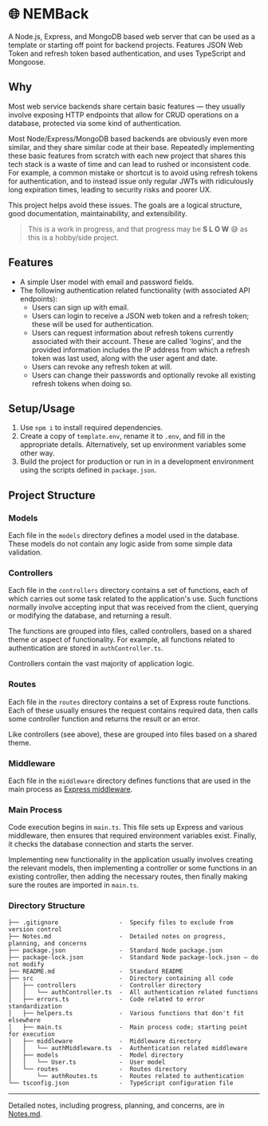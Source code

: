 # 🌐 NEMBack

A Node.js, Express, and MongoDB based web server that can be used as a template or starting off point for backend projects. Features JSON Web Token and refresh token based authentication, and uses TypeScript and Mongoose. 

## Why
Most web service backends share certain basic features — they usually involve exposing HTTP endpoints that allow for CRUD operations on a database, protected via some kind of authentication.

Most Node/Express/MongoDB based backends are obviously even more similar, and they share similar code at their base. Repeatedly implementing these basic features from scratch with each new project that shares this tech stack is a waste of time and can lead to rushed or inconsistent code. For example, a common mistake or shortcut is to avoid using refresh tokens for authentication, and to instead issue only regular JWTs with ridiculously long expiration times, leading to security risks and poorer UX.

This project helps avoid these issues. The goals are a logical structure, good documentation, maintainability, and extensibility.

> This is a work in progress, and that progress may be **S L O W** 😅 as this is a hobby/side project.

## Features

- A simple User model with email and password fields.
- The following authentication related functionality (with associated API endpoints):
  - Users can sign up with email.
  - Users can login to receive a JSON web token and a refresh token; these will be used for authentication.
  - Users can request information about refresh tokens currently associated with their account. These are called 'logins', and the provided information includes the IP address from which a refresh token was last used, along with the user agent and date.
  - Users can revoke any refresh token at will.
  - Users can change their passwords and optionally revoke all existing refresh tokens when doing so.

## Setup/Usage
1. Use `npm i` to install required dependencies.
2. Create a copy of `template.env`, rename it to `.env`, and fill in the appropriate details. Alternatively, set up environment variables some other way.
3. Build the project for production or run in in a development environment using the scripts defined in `package.json`.

## Project Structure

### Models

Each file in the `models` directory defines a model used in the database. These models do not contain any logic aside from some simple data validation.

### Controllers

Each file in the `controllers` directory contains a set of functions, each of which carries out some task related to the application's use. Such functions normally involve accepting input that was received from the client, querying or modifying the database, and returning a result.

The functions are grouped into files, called controllers, based on a shared theme or aspect of functionality. For example, all functions related to authentication are stored in `authController.ts`.

Controllers contain the vast majority of application logic.

### Routes

Each file in the `routes` directory contains a set of Express route functions. Each of these usually ensures the request contains required data, then calls some controller function and returns the result or an error.

Like controllers (see above), these are grouped into files based on a shared theme.

### Middleware

Each file in the `middleware` directory defines functions that are used in the main process as [Express middleware](https://expressjs.com/en/guide/using-middleware.html).

### Main Process

Code execution begins in `main.ts`. This file sets up Express and various middleware, then ensures that required environment variables exist. Finally, it checks the database connection and starts the server.

Implementing new functionality in the application usually involves creating the relevant models, then implementing a controller or some functions in an existing controller, then adding the necessary routes, then finally making sure the routes are imported in `main.ts`.

### Directory Structure

```
├── .gitignore                 -  Specify files to exclude from version control
├── Notes.md                   -  Detailed notes on progress, planning, and concerns
├── package.json               -  Standard Node package.json
├── package-lock.json          -  Standard Node package-lock.json — do not modify
├── README.md                  -  Standard README
├── src                        -  Directory containing all code
│   ├── controllers            -  Controller directory
│   │   └── authController.ts  -  All authentication related functions
│   ├── errors.ts              -  Code related to error standardization
│   ├── helpers.ts             -  Various functions that don't fit elsewhere
│   ├── main.ts                -  Main process code; starting point for execution
│   ├── middleware             -  Middleware directory
│   │   └── authMiddleware.ts  -  Authentication related middleware
│   ├── models                 -  Model directory
│   │   └── User.ts            -  User model
│   └── routes                 -  Routes directory
│       └── authRoutes.ts      -  Routes related to authentication
└── tsconfig.json              -  TypeScript configuration file
```

------

Detailed notes, including progress, planning, and concerns, are in [Notes.md](./Notes.md).

